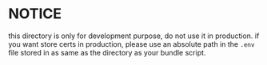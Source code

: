 # NOTICE

this directory is only for development purpose, do not use it in production.
if you want store certs in production, please use an absolute path in the `.env` file stored in as same as the directory
as your
bundle script.

